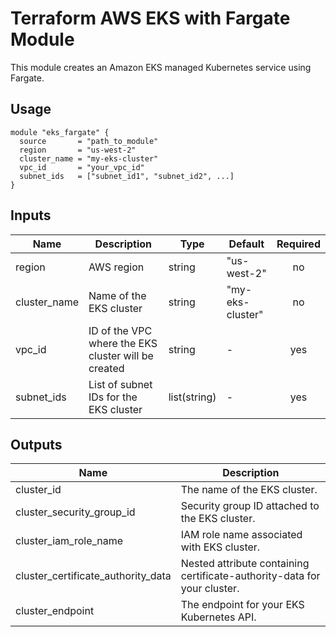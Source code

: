 
# Terraform AWS EKS with Fargate Module

This module creates an Amazon EKS managed Kubernetes service using Fargate.

## Usage

```hcl
module "eks_fargate" {
  source       = "path_to_module"
  region       = "us-west-2"
  cluster_name = "my-eks-cluster"
  vpc_id       = "your_vpc_id"
  subnet_ids   = ["subnet_id1", "subnet_id2", ...]
}
```

## Inputs

| Name          | Description                             | Type         | Default       | Required |
|---------------|-----------------------------------------|--------------|---------------|:--------:|
| region        | AWS region                              | string       | "us-west-2"   | no       |
| cluster_name  | Name of the EKS cluster                 | string       | "my-eks-cluster" | no  |
| vpc_id        | ID of the VPC where the EKS cluster will be created | string | - | yes |
| subnet_ids    | List of subnet IDs for the EKS cluster  | list(string) | - | yes |

## Outputs

| Name                               | Description                                                             |
|------------------------------------|-------------------------------------------------------------------------|
| cluster_id                         | The name of the EKS cluster.                                           |
| cluster_security_group_id          | Security group ID attached to the EKS cluster.                          |
| cluster_iam_role_name              | IAM role name associated with EKS cluster.                              |
| cluster_certificate_authority_data | Nested attribute containing certificate-authority-data for your cluster.|
| cluster_endpoint                   | The endpoint for your EKS Kubernetes API.                               |
